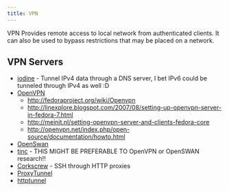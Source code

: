 ```yaml
---
title: VPN
---
```


VPN Provides remote access to local network from authenticated clients. It can
also be used to bypass restrictions that may be placed on a network.

## VPN Servers

* [iodine][1] - Tunnel IPv4 data through a DNS server, I bet IPv6 could be
  tunneled through IPv4 as well :D
* [OpenVPN][2]
  * http://fedoraproject.org/wiki/Openvpn
  * http://linexplore.blogspot.com/2007/08/setting-up-openvpn-server-in-fedora-7.html
  * http://meinit.nl/setting-openvpn-server-and-clients-fedora-core
  * http://openvpn.net/index.php/open-source/documentation/howto.html
* [OpenSwan][3]
* [tinc][4] - THIS MIGHT BE PREFERABLE TO OpenVPN or OpenSWAN research!!
* [Corkscrew][5] - SSH through HTTP proxies
* [ProxyTunnel][6]
* [httptunnel][7]

[1]: ../iodine/
[2]: ../openvpn/
[3]: ../openswan/
[4]: ../tinc/
[5]: ../corkscrew/
[6]: ../proxytunnel/
[7]: ../httptunnel/

